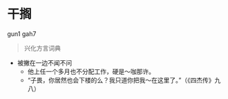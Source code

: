 # 干搁
gun1 gah7
> 兴化方言词典
- 被撇在一边不闻不问
  - 他上任一个多月也不分配工作，硬是～咖那许。
  - “子畏，你居然也会下楼的么？我只道你把我～在这里了。”（《四杰传》九八）
